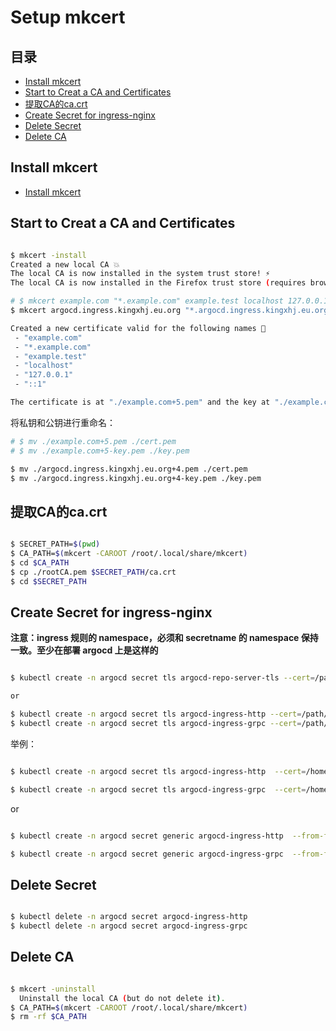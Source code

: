 # Setup mkcert

## 目录
- [Install mkcert](#install-mkcert)
- [Start to Creat a CA and Certificates](#start-to-creat-a-ca-and-certificates)
- [提取CA的ca.crt](#提取ca的cacrt)
- [Create Secret for ingress-nginx](#create-secret-for-ingress-nginx)
- [Delete Secret](#delete-secret)
- [Delete CA](#delete-ca)


## Install mkcert
- [Install mkcert](./script/01-mkcert-install.sh)


## Start to Creat a CA and Certificates
```bash

$ mkcert -install
Created a new local CA 💥
The local CA is now installed in the system trust store! ⚡️
The local CA is now installed in the Firefox trust store (requires browser restart)! 🦊

# $ mkcert example.com "*.example.com" example.test localhost 127.0.0.1 ::1
$ mkcert argocd.ingress.kingxhj.eu.org "*.argocd.ingress.kingxhj.eu.org" localhost 127.0.0.1 ::1

Created a new certificate valid for the following names 📜
 - "example.com"
 - "*.example.com"
 - "example.test"
 - "localhost"
 - "127.0.0.1"
 - "::1"

The certificate is at "./example.com+5.pem" and the key at "./example.com+5-key.pem" ✅
```

将私钥和公钥进行重命名：

```bash
# $ mv ./example.com+5.pem ./cert.pem
# $ mv ./example.com+5-key.pem ./key.pem

$ mv ./argocd.ingress.kingxhj.eu.org+4.pem ./cert.pem
$ mv ./argocd.ingress.kingxhj.eu.org+4-key.pem ./key.pem
```


## 提取CA的ca.crt

```bash

$ SECRET_PATH=$(pwd)
$ CA_PATH=$(mkcert -CAROOT /root/.local/share/mkcert)
$ cd $CA_PATH
$ cp ./rootCA.pem $SECRET_PATH/ca.crt
$ cd $SECRET_PATH
```



## Create Secret for ingress-nginx

**注意：ingress 规则的 namespace，必须和 secretname 的 namespace 保持一致。至少在部署 argocd 上是这样的**

```bash

$ kubectl create -n argocd secret tls argocd-repo-server-tls --cert=/path/to/cert.pem --key=/path/to/key.pem

or

$ kubectl create -n argocd secret tls argocd-ingress-http --cert=/path/to/cert.pem --key=/path/to/key.pem
$ kubectl create -n argocd secret tls argocd-ingress-grpc --cert=/path/to/cert.pem --key=/path/to/key.pem
```

举例：
```bash

$ kubectl create -n argocd secret tls argocd-ingress-http  --cert=/home/ubuntu/Kubernetes/Ingress-Nginx/ArgoCD-Ingress-Nginx-Secret/argocd.ingress.kingxhj.eu.org+4.pem --key=/home/ubuntu/Kubernetes/Ingress-Nginx/ArgoCD-Ingress-Nginx-Secret/argocd.ingress.kingxhj.eu.org+4-key.pem

$ kubectl create -n argocd secret tls argocd-ingress-grpc  --cert=/home/ubuntu/Kubernetes/Ingress-Nginx/ArgoCD-Ingress-Nginx-Secret/argocd.ingress.kingxhj.eu.org+4.pem --key=/home/ubuntu/Kubernetes/Ingress-Nginx/ArgoCD-Ingress-Nginx-Secret/argocd.ingress.kingxhj.eu.org+4-key.pem
```

or

```bash

$ kubectl create -n argocd secret generic argocd-ingress-http  --from-file=/home/ubuntu/Kubernetes/Ingress-Nginx/ArgoCD-Ingress-Nginx-Secret/cert.pem --from-file=/home/ubuntu/Kubernetes/Ingress-Nginx/ArgoCD-Ingress-Nginx-Secret/key.pem --from-file=/home/ubuntu/Kubernetes/Ingress-Nginx/ArgoCD-Ingress-Nginx-Secret/ca.crt

$ kubectl create -n argocd secret generic argocd-ingress-grpc  --from-file=/home/ubuntu/Kubernetes/Ingress-Nginx/ArgoCD-Ingress-Nginx-Secret/cert.pem --from-file=/home/ubuntu/Kubernetes/Ingress-Nginx/ArgoCD-Ingress-Nginx-Secret/key.pem --from-file=/home/ubuntu/Kubernetes/Ingress-Nginx/ArgoCD-Ingress-Nginx-Secret/ca.crt
```


## Delete Secret

```bash

$ kubectl delete -n argocd secret argocd-ingress-http
$ kubectl delete -n argocd secret argocd-ingress-grpc
```


## Delete CA
```bash

$ mkcert -uninstall
  Uninstall the local CA (but do not delete it).
$ CA_PATH=$(mkcert -CAROOT /root/.local/share/mkcert)
$ rm -rf $CA_PATH
```